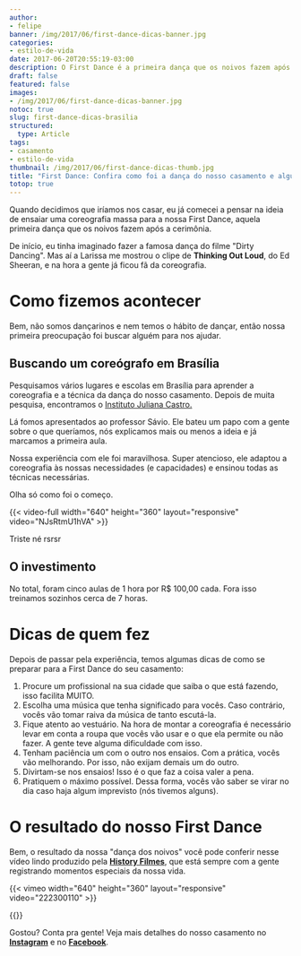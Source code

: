 ```yaml
---
author:
- felipe
banner: /img/2017/06/first-dance-dicas-banner.jpg
categories:
- estilo-de-vida
date: 2017-06-20T20:55:19-03:00
description: O First Dance é a primeira dança que os noivos fazem após a cerimônia. Saiba como foi a nossa, conheça nossos preparativos e veja dicas para fazer a sua. 
draft: false
featured: false
images:
- /img/2017/06/first-dance-dicas-banner.jpg
notoc: true
slug: first-dance-dicas-brasilia
structured:
  type: Article
tags:
- casamento
- estilo-de-vida
thumbnail: /img/2017/06/first-dance-dicas-thumb.jpg
title: "First Dance: Confira como foi a dança do nosso casamento e algumas dicas para a sua"
totop: true
---
```


Quando decidimos que iríamos nos casar, eu já comecei a pensar na ideia de ensaiar uma coreografia massa para a nossa First Dance, aquela primeira dança que os noivos fazem após a cerimônia.

De início, eu tinha imaginado fazer a famosa dança do filme "Dirty Dancing". Mas aí a Larissa me mostrou o clipe de **Thinking Out Loud**, do Ed Sheeran, e na hora a gente já ficou fã da coreografia.



# Como fizemos acontecer

Bem, não somos dançarinos e nem temos o hábito de dançar, então nossa primeira preocupação foi buscar alguém para nos ajudar. 

## Buscando um coreógrafo em Brasília

Pesquisamos vários lugares e escolas em Brasília para aprender a coreografia e a técnica da dança do nosso casamento. Depois de muita pesquisa, encontramos o [Instituto Juliana Castro.](http://julianacastro.com.br/ijc/s/)

Lá fomos apresentados ao professor Sávio. Ele bateu um papo com a gente sobre o que queríamos, nós explicamos mais ou menos a ideia e já marcamos a primeira aula.

Nossa experiência com ele foi maravilhosa. Super atencioso, ele adaptou a coreografia às nossas necessidades (e capacidades) e ensinou todas as técnicas necessárias.

Olha só como foi o começo.

 {{< video-full width="640" height="360" layout="responsive" video="NJsRtmU1hVA" >}}

Triste né rsrsr

## O investimento

No total, foram cinco aulas de 1 hora por R$ 100,00 cada. Fora isso treinamos sozinhos cerca de 7 horas.

# Dicas de quem fez

Depois de passar pela experiência, temos algumas dicas de como se preparar para a First Dance do seu casamento:

1. Procure um profissional na sua cidade que saiba o que está fazendo, isso facilita MUITO.
2. Escolha uma música que tenha significado para vocês. Caso contrário, vocês vão tomar raiva da música de tanto escutá-la.
3. Fique atento ao vestuário. Na hora de montar a coreografia é necessário levar em conta a roupa que vocês vão usar e o que ela permite ou não fazer. A gente teve alguma dificuldade com isso.
4. Tenham paciência um com o outro nos ensaios. Com a prática, vocês vão melhorando. Por isso, não exijam demais um do outro.
5. Divirtam-se nos ensaios! Isso é o que faz a coisa valer a pena.
6. Pratiquem o máximo possível. Dessa forma, vocês vão saber se virar no dia caso haja algum imprevisto (nós tivemos alguns).

# O resultado do nosso First Dance

Bem, o resultado da nossa "dança dos noivos" você pode conferir nesse vídeo lindo produzido pela **[History Filmes](http://historyfilmes.com.br/)**, que está sempre com a gente registrando momentos especiais da nossa vida.

{{< vimeo width="640" height="360" layout="responsive" video="222300110" >}}





{{<subscribe>}}

Gostou? Conta pra gente! Veja mais detalhes do nosso casamento no [**Instagram**](https://www.instagram.com/casaldebacontudo/) e no [**Facebook**](https://www.facebook.com/debacontudo/).